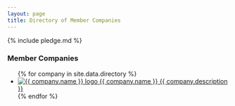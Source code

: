 ```yaml
---
layout: page
title: Directory of Member Companies
---
```


{% include pledge.md %}


### Member Companies

<ul class="directory">
    {% for company in site.data.directory %}
    <li><a href="{{ company.url }}">
        <span class="logo"><img src="/img/logos/{{ company.logo }}" 
            alt="{{ company.name }} logo"></span>
        <span class="name">{{ company.name }}</span>
        <span class="description">{{ company.description }}</span>
    </a></li>
    {% endfor %}
</ul>
<div class="clear"></div>
